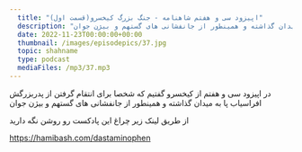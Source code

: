 ```yaml
---
  title: "اپیزود سی و هفتم شاهنامه - جنگ بزرگ کیخسرو(قسمت اول)"
  description: "در اپیزود سی و هفتم از کیخسرو گفتیم که شخصا برای انتقام گرفتن از پدربزرگش افراسیاب پا به میدان گذاشته و همینطور از جانفشانی های گستهم و بیژن جوان"
  date: 2022-11-23T00:00:00+00:00
  thumbnail: /images/episodepics/37.jpg
  topic: shahname
  type: podcast
  mediaFiles: /mp3/37.mp3
---
```


در اپیزود سی و هفتم از کیخسرو گفتیم که شخصا برای انتقام گرفتن از پدربزرگش افراسیاب پا به میدان گذاشته و همینطور از جانفشانی های گستهم و بیژن جوان


از طریق لینک زیر چراغ این پادکست رو روشن نگه دارید

https://hamibash.com/dastaminophen